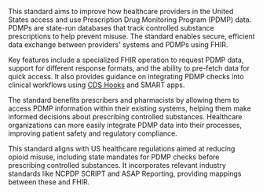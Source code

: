 This standard aims to improve how healthcare providers in the United States access and use Prescription Drug Monitoring Program (PDMP) data. PDMPs are state-run databases that track controlled substance prescriptions to help prevent misuse. The standard enables secure, efficient data exchange between providers' systems and PDMPs using FHIR.

Key features include a specialized FHIR operation to request PDMP data, support for different response formats, and the ability to pre-fetch data for quick access. It also provides guidance on integrating PDMP checks into clinical workflows using [CDS Hooks](https://build.fhir.org/ig/HL7/hl7.other.uv.cds-hooks) and SMART apps.

The standard benefits prescribers and pharmacists by allowing them to access PDMP information within their existing systems, helping them make informed decisions about prescribing controlled substances. Healthcare organizations can more easily integrate PDMP data into their processes, improving patient safety and regulatory compliance.

This standard aligns with US healthcare regulations aimed at reducing opioid misuse, including state mandates for PDMP checks before prescribing controlled substances. It incorporates relevant industry standards like NCPDP SCRIPT and ASAP Reporting, providing mappings between these and FHIR.